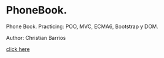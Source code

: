 # PhoneBook.

Phone Book.
Practicing: POO, MVC, ECMA6, Bootstrap y DOM.

Author: Christian Barrios

[click here](https://christiandbf.github.io/phonebook/)
